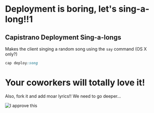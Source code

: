 # Deployment is boring, let's sing-a-long!!1

## Capistrano Deployment Sing-a-longs

Makes the client singing a random song using the `say` command (OS X only?)

```ruby
cap deploy:song
```

# Your coworkers will totally love it!

Also, fork it and add moar lyrics!! We need to go deeper...

![I approve this](http://i.imgur.com/Rrg1N.jpg)